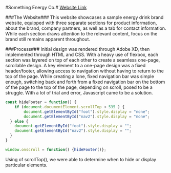 #Something Energy Co.#
[Website Link](https://richardkangg.github.io/Something-Energy/)

###The Website###
This website showcases a sample energy drink brand website, equipped with three separate sections for product information, about the brand, company partners, as well as a tab for contact information. While each section draws attention to the relevant content, focus on the brand still remains apparent throughout.

###Process###
Initial design was rendered through Adobe XD, then implemented through HTML and CSS. With a heavy use of flexbox, each section was layered on top of each other to create a seamless one-page, scrollable design. A key element to a one-page design was a fixed header/footer, allowing access to navigation without having to return to the top of the page. While creating a lone, fixed navigation bar was simple enough, switching back and forth from a fixed navigation bar on the bottom of the page to the top of the page, depending on scroll, posed to be a struggle. With a lot of trial and error, Javascript came to be a solution.

```javascript
const hideFooter = function() {
    if (document.documentElement.scrollTop < 535 ) {
        document.getElementById("foot").style.display = "none";
        document.getElementById("nav2").style.display = "none";
  } else {
    document.getElementById("foot").style.display = "";
    document.getElementById("nav2").style.display = "";
  }
}

window.onscroll = function() {hideFooter()};
```

Using of scrollTop(), we were able to determine when to hide or display particular elements.

